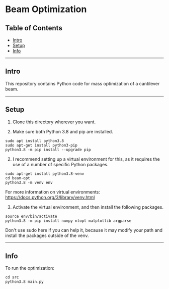 # Beam Optimization

## Table of Contents

- [Intro](#intro)
- [Setup](#setup)
- [Info](#info)

---
## Intro

This repository contains Python code for mass optimization of a cantilever beam.

---

## Setup

1. Clone this directory wherever you want.

2. Make sure both Python 3.8 and pip are installed.

```shell
sudo apt install python3.8
sudo apt-get install python3-pip
python3.8 -m pip install --upgrade pip
```

2. I recommend setting up a virtual environment for this, as it requires the use of a number of specific Python packages.

```shell
sudo apt-get install python3.8-venv
cd beam-opt
python3.8 -m venv env
```
For more information on virtual environments: https://docs.python.org/3/library/venv.html
    
3. Activate the virtual environment, and then install the following packages.

```shell
source env/bin/activate
python3.8 -m pip install numpy nlopt matplotlib argparse
```
Don't use sudo here if you can help it, because it may modify your path and install the packages outside of the venv.

---

## Info

To run the optimization:

```shell
cd src
python3.8 main.py
```
